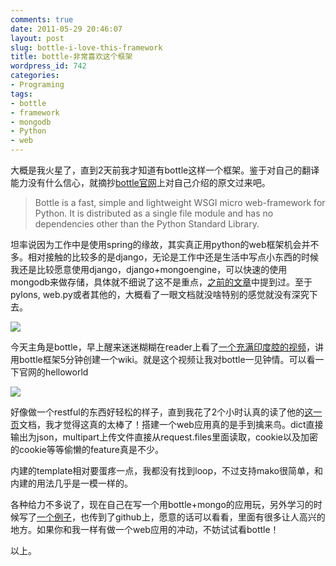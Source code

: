 ```yaml
---
comments: true
date: 2011-05-29 20:46:07
layout: post
slug: bottle-i-love-this-framework
title: bottle-非常喜欢这个框架
wordpress_id: 742
categories:
- Programing
tags:
- bottle
- framework
- mongodb
- Python
- web
---
```


大概是我火星了，直到2天前我才知道有bottle这样一个框架。鉴于对自己的翻译能力没有什么信心，就摘抄[bottle官网](http://bottlepy.org)上对自己介绍的原文过来吧。




>

>
> Bottle is a fast, simple and lightweight WSGI micro web-framework for Python. It is distributed as a single file module and has no dependencies other than the Python Standard Library.
>
>





坦率说因为工作中是使用spring的缘故，其实真正用python的web框架机会并不多。相对接触的比较多的是django，无论是工作中还是生活中写点小东西的时候我还是比较愿意使用django，django+mongoengine，可以快速的使用mongodb来做存储，具体就不细说了这不是重点，[之前的文章](/use-mongodb-with-django/)中提到过。至于pylons, web.py或者其他的，大概看了一眼文档就没啥特别的感觉就没有深究下去。




[![](/wp-content/uploads/logo_nav.png)](/bottle-i-love-this-framework/logo_nav/)




今天主角是bottle，早上醒来迷迷糊糊在reader上看了[一个充满印度腔的视频](http://simple-is-better.com/news/detail-292)，讲用bottle框架5分钟创建一个wiki。就是这个视频让我对bottle一见钟情。可以看一下官网的helloworld




[![](/wp-content/uploads/2011-05-29_bottle_hello_world.png)](/bottle-i-love-this-framework/2011-05-29_bottle_hello_world/)




好像做一个restful的东西好轻松的样子，直到我花了2个小时认真的读了他的[这一页](http://bottlepy.org/docs/dev/tutorial.html)文档，我才觉得这真的太棒了！搭建一个web应用真的是手到擒来鸟。dict直接输出为json，multipart上传文件直接从request.files里面读取，cookie以及加密的cookie等等偷懒的feature真是不少。




内建的template相对要蛋疼一点，我都没有找到loop，不过支持mako很简单，和内建的用法几乎是一模一样的。




各种给力不多说了，现在自己在写一个用bottle+mongo的应用玩，另外学习的时候写了[一个例子](https://gist.github.com/994641)，也传到了github上，愿意的话可以看看，里面有很多让人高兴的地方。如果你和我一样有做一个web应用的冲动，不妨试试看bottle！




以上。



